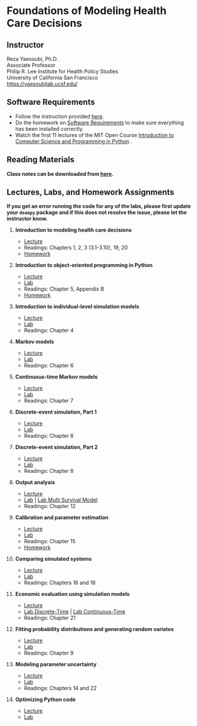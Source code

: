 # Foundations of Modeling Health Care Decisions


## Instructor

Reza Yaesoubi, Ph.D.\
Associate Professor\
Philip R. Lee Institute for Health Policy Studies\
University of California San Francisco\
https://yaesoubilab.ucsf.edu/

## Software Requirements
- Follow the instruction provided [here](files/software_requirement.md).
- Do the homework on [Software Requirements](https://classroom.github.com/a/-iB92UDl) to make sure everything has been installed correctly. 
- Watch the first 11 lectures of the MIT Open Course [Introduction to Computer Science and Programming in Python](https://ocw.mit.edu/courses/electrical-engineering-and-computer-science/6-0001-introduction-to-computer-science-and-programming-in-python-fall-2016/lecture-videos/) . 

## Reading Materials
**Class notes can be downloaded from [here](https://ucsfonline-my.sharepoint.com/:b:/g/personal/reza_yaesoubi_ucsf_edu/ES1AqbsqHzVBtkAhtPQkkigBhedkzaydJtVzfmAs1Uoj0g?e=zsgdSB).**


## Lectures, Labs, and Homework Assignments

**If you get an error running the code for any of the labs, please first update your `deampy` package and if this does not resolve the issue, please let the instructor know.**

1. **Introduction to modeling health care decisions**
   - [Lecture](https://ucsfonline-my.sharepoint.com/:v:/g/personal/reza_yaesoubi_ucsf_edu/EcZgRp6b1tdMqDdGhAWp4ocBMZHzPyVDKNNyTWez2hVBMQ?e=TcVJc2)
   - Readings: Chapters 1, 2, 3 (3.1-3.10), 19, 20
   - [Homework](https://classroom.github.com/a/Xb2zfzZY)

2. **Introduction to object-oriented programming in Python**
   - [Lecture](https://ucsfonline-my.sharepoint.com/:v:/g/personal/reza_yaesoubi_ucsf_edu/EdilAnioDmtEl4r-T6Sm0hYBWsV22jmARe5iZqAPpzkVKg?e=nPbHDo)
   - [Lab](https://classroom.github.com/a/rymIKm9x)
   - Readings: Chapter 5, Appendix B
   - [Homework](https://classroom.github.com/a/j3TcBU8s)

3. **Introduction to individual-level simulation models**
   - [Lecture](https://ucsfonline-my.sharepoint.com/:v:/g/personal/reza_yaesoubi_ucsf_edu/EZEm0DqdT4tFo9r6pRBvE90Bd9mZCaneq3SqyPrTYgc4IA?e=vB8QuY)
   - [Lab](https://classroom.github.com/a/E0hRmVyw)
   - Readings: Chapter 4

4. **Markov models**
   - [Lecture](https://ucsfonline-my.sharepoint.com/:v:/g/personal/reza_yaesoubi_ucsf_edu/EV73qTWsdjxLrIz-BcWudhcBjmsIOspuKTKpTQld02qFwg?e=cfJyhO)
   - [Lab](https://classroom.github.com/a/tFE8JcP-)
   - Readings: Chapter 6 

5. **Continuous-time Markov models**
    - [Lecture](https://ucsfonline-my.sharepoint.com/:v:/g/personal/reza_yaesoubi_ucsf_edu/EWsxJYHscKBJnozUrCpn8_gB9GJ1ze7WQBwj95UvPswhQQ?e=ECz6PC)
    - [Lab](https://classroom.github.com/a/595jXID7)
    - Readings: Chapter 7

6. **Discrete-event simulation, Part 1**
    - [Lecture](https://ucsfonline-my.sharepoint.com/:v:/g/personal/reza_yaesoubi_ucsf_edu/EbCI46FS7bZCjOA5zWLbIH0Bsqals8VuBqrkgOb_uZSXdg?e=Mg3Aqc)
    - [Lab](https://classroom.github.com/a/5Yw7ad9B)
    - Readings: Chapter 8

7. **Discrete-event simulation, Part 2**
    - [Lecture](https://ucsfonline-my.sharepoint.com/:v:/g/personal/reza_yaesoubi_ucsf_edu/ER6LjtX4TMNMqhkko4tjUyUB8ZAiv7oPqNgpjhhkqAMaOg?e=qNdqQC)
    - [Lab](https://classroom.github.com/a/5Yw7ad9B)
    - Readings: Chapter 8

8. **Output analysis**
    - [Lecture](https://ucsfonline-my.sharepoint.com/:v:/g/personal/reza_yaesoubi_ucsf_edu/EQ5jaA5tZlNEv3qoNhNYCaABrPOOEwP-2XmYvkcU876lbQ?e=u9FgFB)
    - [Lab](https://classroom.github.com/a/CAww5Rnd) | [Lab Multi Survival Model](https://classroom.github.com/a/6d-V5fvj)
    - Readings: Chapter 12

9. **Calibration and parameter estimation**
    - [Lecture](https://ucsfonline-my.sharepoint.com/:v:/g/personal/reza_yaesoubi_ucsf_edu/Ee5JvkzTYh1DgRfYh9NO9rkBLTBIE1sub_pn7drRO93Xqg?e=YCAgqF)
    - [Lab](https://classroom.github.com/a/Q36I-3Oc)
    - Readings: Chapter 15
    - [Homework]()

10. **Comparing simulated systems**
    - [Lecture](https://ucsfonline-my.sharepoint.com/:v:/g/personal/reza_yaesoubi_ucsf_edu/EQGpmD3CSU1Fmj4DzU353aoBQiG2N8Zq3EwxUeiaTSF6Mw?e=YJ3Zht)
    - [Lab](https://classroom.github.com/a/5SEssElf)
    - Readings: Chapters 16 and 18

11. **Economic evaluation using simulation models**
    - [Lecture](https://ucsfonline-my.sharepoint.com/:v:/g/personal/reza_yaesoubi_ucsf_edu/EeQBNlaFXIxHjo877IEEmBAB9UoUgCstqM1Mr8izMRJQhw?e=jY5qf0)
    - [Lab Discrete-Time](https://classroom.github.com/a/PFGrlRF-) | [Lab Continuous-Time](https://classroom.github.com/a/9rw_8c7A)
    - Readings: Chapter 21

12. **Fitting probability distributions and generating random variates**
    - [Lecture](https://ucsfonline-my.sharepoint.com/:v:/g/personal/reza_yaesoubi_ucsf_edu/EQO4BdtZ6AtGj_auGJTrpcIBRhGf7JDkvpeWbYfsY55fNg?e=X1SFTp)
    - [Lab](https://classroom.github.com/a/0oO2A9sM)
    - Readings: Chapter 9

13. **Modeling parameter uncertainty**
    - [Lecture](https://ucsfonline-my.sharepoint.com/:v:/g/personal/reza_yaesoubi_ucsf_edu/ERgnRwIAsY5AkQe2TxGo0vEBMP08Ci723SR_YET2qg6tjQ?e=mfZlRE)
    - [Lab](https://classroom.github.com/a/lepnmkBO)
    - Readings: Chapters 14 and 22

14. **Optimizing Python code**
    - [Lecture]()
    - [Lab]()